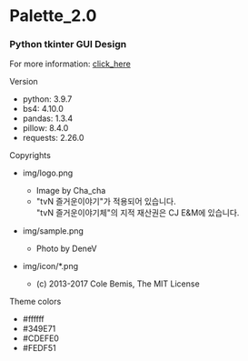 # Palette_2.0
 ### Python tkinter GUI Design

For more information: [click_here](https://denev6.github.io/palette2/)  


Version

- python: 3.9.7
- bs4: 4.10.0
- pandas: 1.3.4
- pillow: 8.4.0
- requests: 2.26.0

Copyrights 

- img/logo.png
  - Image by Cha_cha
  - "tvN 즐거운이야기"가 적용되어 있습니다.  
    "tvN 즐거운이야기체"의 지적 재산권은 CJ E&M에 있습니다.

- img/sample.png
  - Photo by DeneV

- img/icon/*.png
  - (c) 2013-2017 Cole Bemis, The MIT License

Theme colors

- #ffffff
- #349E71
- #CDEFE0
- #FEDF51
